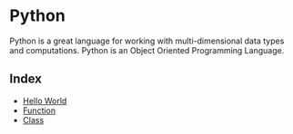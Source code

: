 # Python

Python is a great language for working with multi-dimensional data types and computations. Python is an Object Oriented Programming Language.

## Index

- [Hello World](Hello-World.py)
- [Function](Function.py)
- [Class](Class.py)
